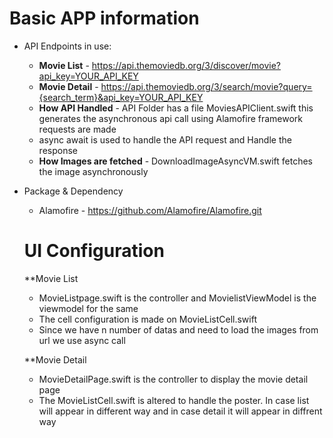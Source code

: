 # Basic APP information

- API Endpoints in use: 
  - **Movie List** - https://api.themoviedb.org/3/discover/movie?api_key=YOUR_API_KEY
  - **Movie Detail** - https://api.themoviedb.org/3/search/movie?query={search_term}&api_key=YOUR_API_KEY
  - **How API Handled** - API Folder has a file MoviesAPIClient.swift this generates the asynchronous api call using Alamofire framework requests are made
  - async await is used to handle the API request and Handle the response 
  - **How Images are fetched** - DownloadImageAsyncVM.swift fetches the image asynchronously
  
- Package & Dependency
  - Alamofire - https://github.com/Alamofire/Alamofire.git
  
  # UI Configuration

  **Movie List
  - MovieListpage.swift is the controller and MovielistViewModel is the viewmodel for the same
  - The cell configuration is made on MovieListCell.swift
  - Since we have n number of datas and need to load the images from url we use async call
  
  **Movie Detail
  - MovieDetailPage.swift is the controller to display the movie detail page
  - The MovieListCell.swift is altered to handle the poster. In case list will appear in different way and in case detail it will appear in diffrent way
  
  
